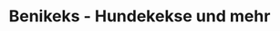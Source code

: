 ---
title: "Benikeks - Hundekekse und mehr"
url: /kiel/benikeks-hundekekse-und-mehr/
shop: Allgemein
---